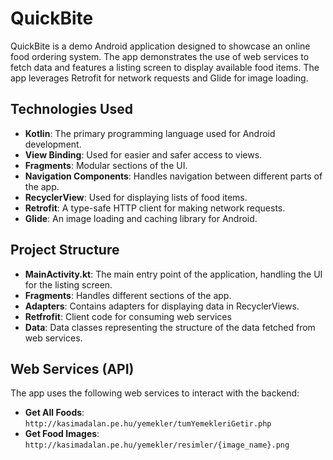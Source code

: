 
# QuickBite

QuickBite is a demo Android application designed to showcase an online food ordering system. The app demonstrates the use of web services to fetch data and features a listing screen to display available food items. The app leverages Retrofit for network requests and Glide for image loading.

## Technologies Used

- **Kotlin**: The primary programming language used for Android development.
- **View Binding**: Used for easier and safer access to views.
- **Fragments**: Modular sections of the UI.
- **Navigation Components**: Handles navigation between different parts of the app.
- **RecyclerView**: Used for displaying lists of food items.
- **Retrofit**: A type-safe HTTP client for making network requests.
- **Glide**: An image loading and caching library for Android.

## Project Structure

- **MainActivity.kt**: The main entry point of the application, handling the UI for the listing screen.
- **Fragments**: Handles different sections of the app.
- **Adapters**: Contains adapters for displaying data in RecyclerViews.
- **Retfrofit**: Client code for consuming web services
- **Data**: Data classes representing the structure of the data fetched from web services.

## Web Services (API)

The app uses the following web services to interact with the backend:

- **Get All Foods**: `http://kasimadalan.pe.hu/yemekler/tumYemekleriGetir.php`
- **Get Food Images**: `http://kasimadalan.pe.hu/yemekler/resimler/{image_name}.png`
